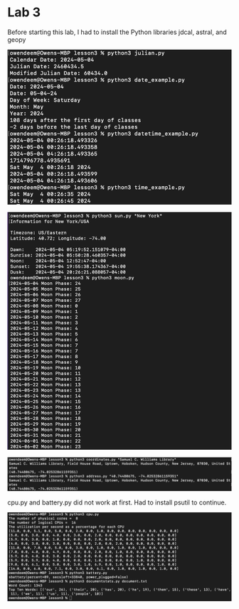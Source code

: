 # Lab 3

Before starting this lab, I had to install the Python libraries jdcal, astral, and geopy

![pic1](Pic1.png)

![pic2](Pic2.png)

![pic3](Pic3.png)

cpu.py and battery.py did not work at first. Had to install psutil to continue.

![pic4](Pic4.png)
